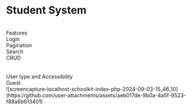 # Student System<br/>
<br/>
Features<br/>
Login<br/>
Pagination<br/>
Search<br/>
CRUD<br/>
<br/><br/>
User type and Accessibility<br/>
Guest<br/>
![screencapture-localhost-schoolkit-index-php-2024-09-03-15_46_10](https://github.com/user-attachments/assets/aeb017de-9b0a-4a5f-9523-f88a6b613401)



